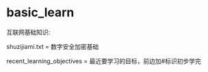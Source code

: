 # basic_learn
互联网基础知识:

shuzijiami.txt = 数字安全加密基础

recent_learning_objectives = 最近要学习的目标，前边加#标识初步学完
